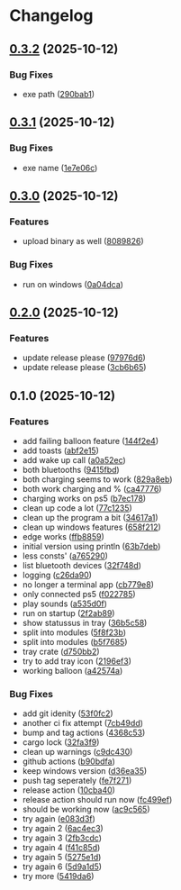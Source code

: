 # Changelog

## [0.3.2](https://github.com/JorSanders/ps-battery/compare/v0.3.1...v0.3.2) (2025-10-12)


### Bug Fixes

* exe path ([290bab1](https://github.com/JorSanders/ps-battery/commit/290bab1f62906d1919df8738e305584dc7ab6378))

## [0.3.1](https://github.com/JorSanders/ps-battery/compare/v0.3.0...v0.3.1) (2025-10-12)


### Bug Fixes

* exe name ([1e7e06c](https://github.com/JorSanders/ps-battery/commit/1e7e06c03c1e8b4d5abff327efd84d61837773c5))

## [0.3.0](https://github.com/JorSanders/ps-battery/compare/v0.2.0...v0.3.0) (2025-10-12)


### Features

* upload binary as well ([8089826](https://github.com/JorSanders/ps-battery/commit/8089826fdd011396d0d72a5859809fea56b6664b))


### Bug Fixes

* run on windows ([0a04dca](https://github.com/JorSanders/ps-battery/commit/0a04dca3b20487861bc907d6056f445945d45af4))

## [0.2.0](https://github.com/JorSanders/ps-battery/compare/v0.1.0...v0.2.0) (2025-10-12)


### Features

* update release please ([97976d6](https://github.com/JorSanders/ps-battery/commit/97976d6797ead09b893639b6b29be0b5f756d753))
* update release please ([3cb6b65](https://github.com/JorSanders/ps-battery/commit/3cb6b65d28b69877c64dfb0952b735009f967a9d))

## 0.1.0 (2025-10-12)


### Features

* add failing balloon feature ([144f2e4](https://github.com/JorSanders/ps-battery/commit/144f2e423581446f17a80599919f92560f853e59))
* add toasts ([abf2e15](https://github.com/JorSanders/ps-battery/commit/abf2e15d314e9bf4eab2c7b25451d292c7027901))
* add wake up call ([a0a52ec](https://github.com/JorSanders/ps-battery/commit/a0a52ec2cdc16d386541de0230677e030051e066))
* both bluetooths ([9415fbd](https://github.com/JorSanders/ps-battery/commit/9415fbd0e555c259bd61271c93f5f344ad9dc638))
* both charging seems to work ([829a8eb](https://github.com/JorSanders/ps-battery/commit/829a8eb64c05418d1e414b1ee80703af21257af1))
* both work charging and % ([ca47776](https://github.com/JorSanders/ps-battery/commit/ca47776a7f8ba53b3e1ea6a6bd0b399b064bf7e0))
* charging works on ps5 ([b7ec178](https://github.com/JorSanders/ps-battery/commit/b7ec178a79c6ad34a11c095d9277280a391fae44))
* clean up code a lot ([77c1235](https://github.com/JorSanders/ps-battery/commit/77c1235058aca2c277e9c03a23957703746fe87d))
* clean up the program a bit ([34617a1](https://github.com/JorSanders/ps-battery/commit/34617a17e6c17e2c04f7ccfa7cd9f314b870ba89))
* clean up windows features ([658f212](https://github.com/JorSanders/ps-battery/commit/658f212ea2f4516632930aff868200bc1963df8e))
* edge works ([ffb8859](https://github.com/JorSanders/ps-battery/commit/ffb8859656d36df39463a484ac870bf41c4e5219))
* initial version using println ([63b7deb](https://github.com/JorSanders/ps-battery/commit/63b7deb59cdaf543443cb24c3d5d16d75d8bf04a))
* less consts' ([a765290](https://github.com/JorSanders/ps-battery/commit/a76529094d11dd37dc9e981578cc7af0b3845a92))
* list bluetooth devices ([32f748d](https://github.com/JorSanders/ps-battery/commit/32f748d17003979000b2e80b1aabdead6fbbe40a))
* logging ([c26da90](https://github.com/JorSanders/ps-battery/commit/c26da90f578a818b2c0d5654345715a2772427b7))
* no longer a terminal app ([cb779e8](https://github.com/JorSanders/ps-battery/commit/cb779e8a6c52e7d226c52988b3baf59b685dd10e))
* only connected ps5 ([f022785](https://github.com/JorSanders/ps-battery/commit/f022785f2891b10d06077b8f3a4dc9e1d435f9be))
* play sounds ([a535d0f](https://github.com/JorSanders/ps-battery/commit/a535d0f7e966d58dce4c7ee1d4682e20c7e0f7c4))
* run on startup ([2f2ab89](https://github.com/JorSanders/ps-battery/commit/2f2ab89727e16c925a8fafc54d47dc91e363656c))
* show statussus in tray ([36b5c58](https://github.com/JorSanders/ps-battery/commit/36b5c581e838da6c006bcbf9495237b0f08f6bdb))
* split into modules ([5f8f23b](https://github.com/JorSanders/ps-battery/commit/5f8f23b402419137b65bb3692fb72bdb229a61ab))
* split into modules ([b5f7685](https://github.com/JorSanders/ps-battery/commit/b5f7685316e1388da6eb9296d7fc527eb694e316))
* tray crate ([d750bb2](https://github.com/JorSanders/ps-battery/commit/d750bb2fa6daaf604937279d35ef5e52f9fb3c23))
* try to add tray icon ([2196ef3](https://github.com/JorSanders/ps-battery/commit/2196ef35bf1de5752c9305f5202ace56d97a87ec))
* working balloon ([a42574a](https://github.com/JorSanders/ps-battery/commit/a42574a1adb29a483af49690e512058a4949b648))


### Bug Fixes

* add git idenity ([53f0fc2](https://github.com/JorSanders/ps-battery/commit/53f0fc27b8a95827bcf6a0e887573d1713cf4c21))
* another ci fix attempt ([7cb49dd](https://github.com/JorSanders/ps-battery/commit/7cb49dd444e039f2e74f0deb08e33a694866716b))
* bump and tag actions ([4368c53](https://github.com/JorSanders/ps-battery/commit/4368c53e005c0ab5e335f97a621eed9cbf6ff698))
* cargo lock ([32fa3f9](https://github.com/JorSanders/ps-battery/commit/32fa3f9102ec80056c172d15dd25e0aec5b60735))
* clean up warnings ([c9dc430](https://github.com/JorSanders/ps-battery/commit/c9dc43047e291fc44f76e7043f78574d80a26681))
* github actions ([b90bdfa](https://github.com/JorSanders/ps-battery/commit/b90bdfaf35ba3198b9b4cb3e48a68a093d3b9293))
* keep windows version ([d36ea35](https://github.com/JorSanders/ps-battery/commit/d36ea357d1f7b80817e90ed55918fb8247a5d064))
* push tag seperately ([fe7f271](https://github.com/JorSanders/ps-battery/commit/fe7f271497ae360f78d4c5138e156e8159e012ee))
* release action ([10cba40](https://github.com/JorSanders/ps-battery/commit/10cba409c84bf974ffece631dbc183b65c9b2323))
* release action should run now ([fc499ef](https://github.com/JorSanders/ps-battery/commit/fc499ef7e8e4fb710e91b39b2cb06f6434eab5e0))
* should be working now ([ac9c565](https://github.com/JorSanders/ps-battery/commit/ac9c565fe8cecd363f4143622fb18375b24df50b))
* try again ([e083d3f](https://github.com/JorSanders/ps-battery/commit/e083d3fa7ecaf8e6abc46a72e1dfcf3ee6a3d2b2))
* try again 2 ([6ac4ec3](https://github.com/JorSanders/ps-battery/commit/6ac4ec3d43afe1d664f7ccf6ec581950fd72cf3c))
* try again 3 ([2fb3cdc](https://github.com/JorSanders/ps-battery/commit/2fb3cdcbf6913e41c48392678e6efba1cbff6c87))
* try again 4 ([f41c85d](https://github.com/JorSanders/ps-battery/commit/f41c85dbc2fde09f10608ba644ef5ea34b8bbb34))
* try again 5 ([5275e1d](https://github.com/JorSanders/ps-battery/commit/5275e1d65504e93d98eea64d0de795ed92d17173))
* try again 6 ([5d9a1d5](https://github.com/JorSanders/ps-battery/commit/5d9a1d57396e08d7ce9d97b59445648f6b545a34))
* try more ([5419da6](https://github.com/JorSanders/ps-battery/commit/5419da630c3f04f080ce1f42e0c8e1743350d096))
